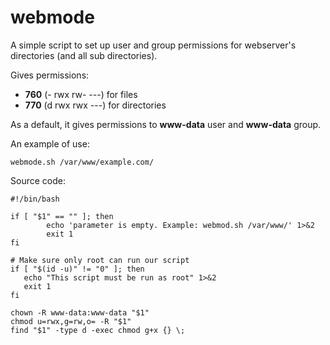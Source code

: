 # webmode
A simple script to set up user and group permissions for webserver's directories (and all sub directories).

Gives permissions:
 * **760** (- rwx rw- ---) for files
 * **770** (d rwx rwx ---) for directories

As a default, it gives permissions to **www-data** user and **www-data** group.

An example of use:
~~~~
webmode.sh /var/www/example.com/
~~~~

Source code:
~~~~
#!/bin/bash

if [ "$1" == "" ]; then
        echo 'parameter is empty. Example: webmod.sh /var/www/' 1>&2
        exit 1
fi

# Make sure only root can run our script
if [ "$(id -u)" != "0" ]; then
   echo "This script must be run as root" 1>&2
   exit 1
fi

chown -R www-data:www-data "$1"
chmod u=rwx,g=rw,o= -R "$1"
find "$1" -type d -exec chmod g+x {} \;

~~~~

